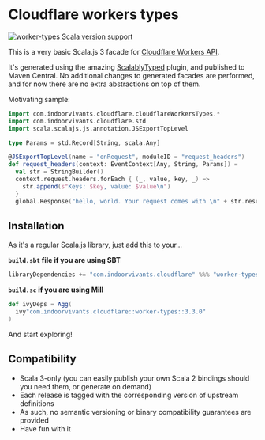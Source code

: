 # Cloudflare workers types

[![worker-types Scala version support](https://index.scala-lang.org/indoorvivants/cloudflare-worker-types/worker-types/latest-by-scala-version.svg?targetType=Js)](https://index.scala-lang.org/indoorvivants/cloudflare-worker-types/worker-types)

This is a very basic Scala.js 3 facade for [Cloudflare Workers API](https://github.com/cloudflare/workers-types).

It's generated using the amazing [ScalablyTyped](https://scalablytyped.org/docs/readme.html) plugin, and published to Maven Central.
No additional changes to generated facades are performed, and for now there are no extra abstractions on top of them.

Motivating sample:

```scala
import com.indoorvivants.cloudflare.cloudflareWorkersTypes.*
import com.indoorvivants.cloudflare.std
import scala.scalajs.js.annotation.JSExportTopLevel

type Params = std.Record[String, scala.Any]

@JSExportTopLevel(name = "onRequest", moduleID = "request_headers")
def request_headers(context: EventContext[Any, String, Params]) =
  val str = StringBuilder()
  context.request.headers.forEach { (_, value, key, _) =>
    str.append(s"Keys: $key, value: $value\n")
  }
  global.Response("hello, world. Your request comes with \n" + str.result)
```

## Installation

As it's a regular Scala.js library, just add this to your...

**`build.sbt` file if you are using SBT**

```scala
libraryDependencies += "com.indoorvivants.cloudflare" %%% "worker-types" % "3.3.0"
```

**`build.sc` if you are using Mill**

```scala
def ivyDeps = Agg(
  ivy"com.indoorvivants.cloudflare::worker-types::3.3.0"
)
```

And start exploring!

## Compatibility

* Scala 3-only (you can easily publish your own Scala 2 bindings should you need them, or generate on demand)
* Each release is tagged with the corresponding version of upstream definitions
* As such, no semantic versioning or binary compatibility guarantees are provided
* Have fun with it
